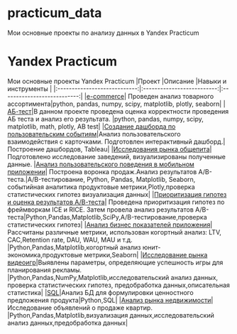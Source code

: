 # practicum_data
Мои основные проекты по анализу данных в  Yandex Practicum
# Yandex Practicum
Мои основные проекты Yandex Practicum
|Проект                  |Описание                 |Навыки и инструменты                        |
|:----------------------------:|:--------------------------:|:---------------------------:|
|[e-commerce](https://github.com/ValencyLat/practicum_data/blob/main/Final/e-commerce_git.ipynb)| Проведен анализ товарного ассортимента|python, pandas, numpy, scipy, matplotlib, plotly, seaborn|
|[АБ-тест](https://github.com/ValencyLat/practicum_data/blob/main/Final/ab_test.ipynb)|В данном проекте проведена оценка корректности проведения АБ теста и анализ его  результата.  |python, pandas, numpy, scipy, matplotlib, math, plotly, AB test|
|[Создание дашборда по пользовательским событиям](https://public.tableau.com/authoring/proect_dzen/Dashboard1#1)|Анализ пользовательского взаимодействия с карточками. Подготовлен интерактивный дашборд.|Построение дашбордов, Tableau|
|[Исследования рынка общепита](https://github.com/ValencyLat/practicum_data/blob/main/data_history/ffa90f15-ac8a-4b42-a044-06880a55dc55%20(1).ipynb)|Подготовлено исследование  заведений, визуализированы полученные данные.
|[Анализ пользовательского поведения в мобильном приложении](https://github.com/ValencyLat/practicum_data/blob/main/made_2/0a8222a9-722b-44b4-ba68-40dd87feb423.ipynb)| Построена воронка продаж.Анализ результатов А/В-теста.|A/B-тестирование, Python, Pandas, Matplotlib, Seaborn, событийная аналитика продуктовые метрики,Plotly,проверка статистических гипотез визуализация данных|
|[Приоритизация гипотез и оценка результатов А/В-теста](https://github.com/ValencyLat/practicum_data/blob/main/business/00c108db-5b4e-45f2-968d-662940df1240.ipynb)| Проведена приоритизация гипотез по фреймворкам ICE и RICE. Затем провела анализ результатов А/В-теста|Python,Pandas,Matplotlib,SciPy,A/B-тестирование,проверка статистических гипотез|
|[Анализ бизнес показателей приложения](https://github.com/ValencyLat/practicum_data/blob/main/business_analysis/1c96fee4-af67-4c6f-bc39-6dcac175a197%20(1).ipynb)| Рассчитаны различные метрики, использован когортный анализ: LTV, CAC,Retention rate, DAU, WAU, MAU и т.д.  |Python,Pandas,Matplotlib,когортный анализ юнит-экономика,продуктовые метрики,Seaborn|
|[Исследование рынка видеоигр](https://github.com/ValencyLat/practicum_data/blob/main/made_1/82fc3a08-227d-4f5d-97aa-8a0078465ac7%20(2).ipynb)|Выявлены параметры, определяющие успешность игры для планирования рекламы. |Python,Pandas,NumPy,Matplotlib,исследовательский анализ данных, проверка статистических гипотез, предобработка данных,описательная статистика|
|[SQL](https://github.com/ValencyLat/practicum_data/blob/main/Final/0feec723-4c1c-4e91-9daf-009bcadb0db6%20(1).ipynb)|Анализ БД для формулировки ценностного предложения продукта|Python,SQL|
|[Анализ рынка недвижимости](https://github.com/ValencyLat/practicum_data/blob/main/real_estate_analysis/fd5b7f55-4f26-4509-bd80-2bedae166434%20(3).ipynb)|Исследование объявлений о продаже квартир. |Python,Pandas,Matplotlib,визуализация данных,исследовательский анализ данных,предобработка данных|
